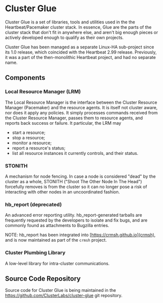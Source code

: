  
# Cluster Glue

Cluster Glue is a set of libraries, tools and utilities used in the
the Heartbeat/Pacemaker cluster stack. In essence, Glue are the parts
of the cluster stack that don't fit in anywhere else, and aren't big
enough pieces or actively developed enough to qualify as their own
projects.

Cluster Glue has been managed as a separate Linux-HA sub-project since
its 1.0 release, which coincided with the Heartbeat 2.99
release. Previously, it was a part of the then-monolithic Heartbeat
project, and had no separate name.

## Components

### Local Resource Manager (LRM)

The Local Resource Manager is the interface between the Cluster
Resource Manager (Pacemaker) and the resource agents. It is itself not
cluster aware, nor does it apply any policies. It simply processes
commands received from the Cluster Resource Manager, passes them to
resource agents, and reports back success or failure. It particular,
the LRM may

* start a resource;
* stop a resource;
* monitor a resource;
* report a resource's status;
* list all resource instances it currently controls, and their status.

### STONITH

A mechanism for node fencing. In case a node is considered "dead" by
the cluster as a whole, STONITH ("Shoot The Other Node In The Head")
forcefully removes is from the cluster so it can no longer pose a risk
of interacting with other nodes in an uncoordinated fashion.

### hb_report (deprecated)

An advanced error reporting utility. hb_report-generated tarballs are
frequently requested by the developers to isolate and fix bugs, and
are commonly found as attachments to Bugzilla entries.

NOTE: hb_report has been integrated into
[https://crmsh.github.io](crmsh), and is now maintained as part of the
`crmsh` project.

### Cluster Plumbing Library

A low-level library for intra-cluster communications.

## Source Code Repository

Source code for Cluster Glue is being maintained in the
https://github.com/ClusterLabs/cluster-glue git repository.
